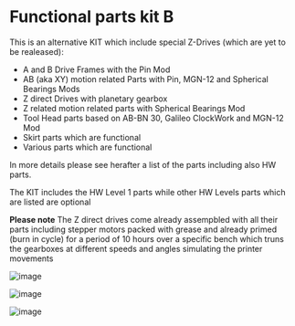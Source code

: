 # Functional parts kit B

This is an alternative KIT which include special Z-Drives (which are yet to be realeased):

- A and B Drive Frames with the Pin Mod
- AB (aka XY) motion related Parts with Pin, MGN-12 and Spherical Bearings Mods 
- Z direct Drives with planetary gearbox 
- Z related motion related parts with Spherical Bearings Mod
- Tool Head parts based on AB-BN 30, Galileo ClockWork and MGN-12 Mod
- Skirt parts which are functional
- Various parts which are functional

In more details please see herafter a list of the parts including also HW parts.

The KIT includes the HW Level 1 parts
while other HW Levels parts which are listed are optional 

**Please note** The Z direct drives come already assempbled with all their parts including stepper motors
packed with grease and already primed (burn in cycle) for a period of 10 hours over a specific bench which
truns the gearboxes at different speeds and angles simulating the printer movements

![image](https://user-images.githubusercontent.com/76037248/139697422-7362e540-0b9f-491f-8126-2f15770121d2.png)

![image](https://user-images.githubusercontent.com/76037248/139727870-ca01b161-18e0-40c9-a073-9c0e1c985a72.png)

![image](https://user-images.githubusercontent.com/76037248/139727924-f8634167-a0c3-4cd5-ba5d-416f5db73147.png)
